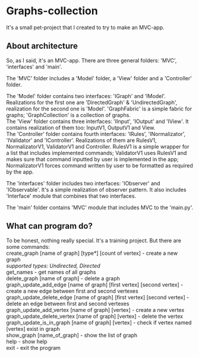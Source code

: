 # Graphs-collection
It's a small pet-project that I created to try to make an MVC-app. 
## About architecture
So, as I said, it's an MVC-app. There are three general folders: 'MVC', 'interfaces' and 'main'.    

The 'MVC' folder includes a 'Model' folder, a 'View' folder and a 'Controller' folder.  

The 'Model' folder contains two interfaces: 'IGraph' and 'IModel'. Realizations for the first one are 'DirectedGraph' & 'UndirectedGraph', realization for the second one is 'Model'. 'GraphFabric' is a simple fabric for graphs; 'GraphCollection' is a collection of graphs.   
The 'View' folder contains three interfaces: 'IInput', 'IOutput' and 'IView'. It contains realization of them too: InputV1, OutputV1 and View.   
The 'Controller' folder contains fourth interfaces: 'IRules', 'INormalizator', 'IValidator' and 'IController'. Realizations of them are RulesV1, NormalizatorV1, ValidatorV1 and Controller. RulesV1 is a simple wrapper for a list that includes implemented commands; ValidatorV1 uses RulesV1 and makes sure that command inputted by user is implemented in the app; NormalizatorV1 forces command written by user to be formatted as required by the app.  

The 'interfaces' folder includes two interfaces: 'IObserver' and 'IObservable'. It's a simple realization of observer pattern. It also includes 'Interface' module that combines that two interfaces.   

The 'main' folder contains 'MVC' module that includes MVC to the 'main.py'.   

## What can program do?
To be honest, nothing really special. It's a training project. But there are some commands:  
create_graph [name of graph] [type*] [count of vertex] - create a new graph  
*supported types: Undirected, Directed*  
get_names - get names of all graphs  
delete_graph [name of graph] - delete a graph  
graph_update_add_edge [name of graph] [first vertex] [second vertex] - create a new edge between first and second vertexes  
graph_update_delete_edge [name of graph] [first vertex] [second vertex] - delete an edge between first and second vertexes  
graph_update_add_vertex [name of graph] [vertex] - create a new vertex  
graph_update_delete_vertex [name of graph] [vertex] - delete the vertex  
graph_update_is_in_graph [name of graph] [vertex] - check if vertex named [vertex] exist in graph  
show_graph [name_of_graph] - show the list of graph  
help - show help  
exit - exit the program  